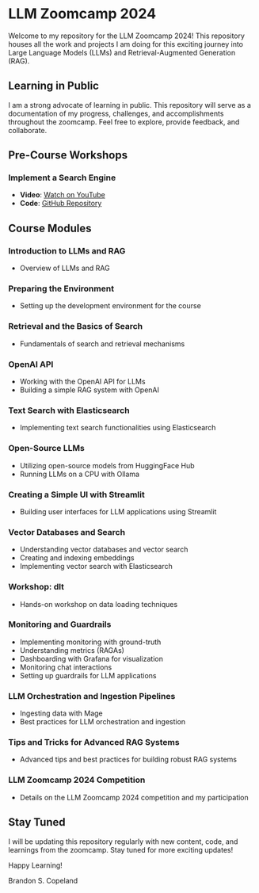 # LLM Zoomcamp 2024

Welcome to my repository for the LLM Zoomcamp 2024! This repository houses all the work and projects I am doing for this exciting journey into Large Language Models (LLMs) and Retrieval-Augmented Generation (RAG).

## Learning in Public

I am a strong advocate of learning in public. This repository will serve as a documentation of my progress, challenges, and accomplishments throughout the zoomcamp. Feel free to explore, provide feedback, and collaborate.

## Pre-Course Workshops

### Implement a Search Engine
- **Video**: [Watch on YouTube](https://www.youtube.com/watch?v=nMrGK5QgPVE)
- **Code**: [GitHub Repository](https://github.com/alexeygrigorev/build-your-own-search-engine)

## Course Modules

### Introduction to LLMs and RAG
- Overview of LLMs and RAG

### Preparing the Environment
- Setting up the development environment for the course

### Retrieval and the Basics of Search
- Fundamentals of search and retrieval mechanisms

### OpenAI API
- Working with the OpenAI API for LLMs
- Building a simple RAG system with OpenAI

### Text Search with Elasticsearch
- Implementing text search functionalities using Elasticsearch

### Open-Source LLMs
- Utilizing open-source models from HuggingFace Hub
- Running LLMs on a CPU with Ollama

### Creating a Simple UI with Streamlit
- Building user interfaces for LLM applications using Streamlit

### Vector Databases and Search
- Understanding vector databases and vector search
- Creating and indexing embeddings
- Implementing vector search with Elasticsearch

### Workshop: dlt
- Hands-on workshop on data loading techniques

### Monitoring and Guardrails
- Implementing monitoring with ground-truth
- Understanding metrics (RAGAs)
- Dashboarding with Grafana for visualization
- Monitoring chat interactions
- Setting up guardrails for LLM applications

### LLM Orchestration and Ingestion Pipelines
- Ingesting data with Mage
- Best practices for LLM orchestration and ingestion

### Tips and Tricks for Advanced RAG Systems
- Advanced tips and best practices for building robust RAG systems

### LLM Zoomcamp 2024 Competition
- Details on the LLM Zoomcamp 2024 competition and my participation

## Stay Tuned

I will be updating this repository regularly with new content, code, and learnings from the zoomcamp. Stay tuned for more exciting updates!

Happy Learning!

Brandon S. Copeland
